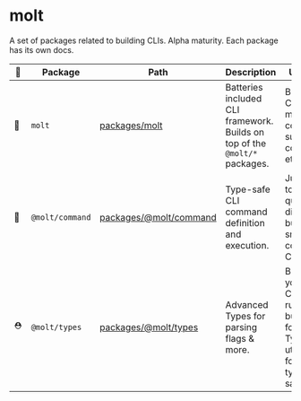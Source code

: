 # molt

A set of packages related to building CLIs. Alpha maturity. Each package has its own docs.

| 📛  | Package         | Path                                                | Description                                                                | Use Case                                                                                              |
| --- | --------------- | --------------------------------------------------- | -------------------------------------------------------------------------- | ----------------------------------------------------------------------------------------------------- |
| 🌲  | `molt`          | [packages/molt](./packages/molt/)                   | Batteries included CLI framework. Builds on top of the `@molt/*` packages. | Building a CLI with multiple commands, sub-commands, etc.                                             |
| 🌱  | `@molt/command` | [packages/@molt/command](./packages/@molt/command/) | Type-safe CLI command definition and execution.                            | Just want to setup a quick and dirty script, build a small one-command CLI, etc.                      |
| ⛑   | `@molt/types`   | [packages/@molt/types](./packages/@molt/types/)     | Advanced Types for parsing flags & more.                                   | Building your own CLI runtime, but looking for some TypeScript utility types for greater type safety. |
